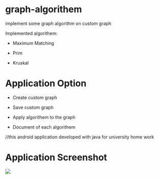 # graph-algorithem
implement some graph algorithm on custom graph


Implemented algorithem:


- Maximum Matching


- Prim


- Kruskal
  
  
  
# Application Option 


- Create custom graph


- Save custom graph


- Apply algorithem to the graph


- Document of each algorithem

  
  
//this android application developed with java for university home work


# Application Screenshot

<img src="https://s17.picofile.com/file/8426322242/screen.jpg"/>



